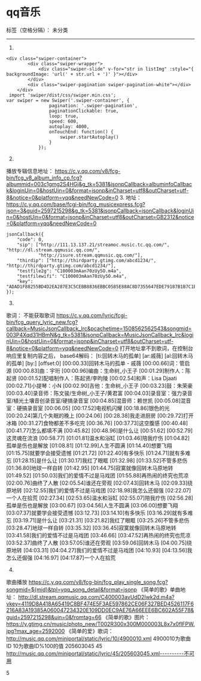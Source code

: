 ﻿# qq音乐

标签（空格分隔）： 未分类

---

1.
 

    <div class="swiper-container">
            <div class="swiper-wrapper">
                <div class="swiper-slide" v-for="str in listImg" :style="{ backgroundImage: 'url(' + str.url + ')' }"></div>
            </div>
            <div class="swiper-pagination swiper-pagination-white"></div>
        </div>
     import 'swiper/dist/css/swiper.min.css';
    var swiper = new Swiper('.swiper-container', {
                    pagination: '.swiper-pagination',
                    paginationClickable: true,
                    loop: true,
                    speed: 600,
                    autoplay: 4000,
                    onTouchEnd: function() {
                        swiper.startAutoplay()
                    }
                });

2.
播放专辑信息地址：
https://c.y.qq.com/v8/fcg-bin/fcg_v8_album_info_cp.fcg?albummid=003c1gmg2S4HGj&g_tk=5381&jsonpCallback=albuminfoCallback&loginUin=0&hostUin=0&format=jsonp&inCharset=utf8&outCharset=utf-8&notice=0&platform=yqq&needNewCode=0
3.
地址：
https://c.y.qq.com/base/fcgi-bin/fcg_musicexpress.fcg?json=3&guid=2597215298&g_tk=5381&jsonpCallback=jsonCallback&loginUin=0&hostUin=0&format=jsonp&inCharset=utf8&outCharset=GB2312&notice=0&platform=yqq&needNewCode=0

    jsonCallback({
        "code": 0,
        "sip": ["http://111.13.137.21/streamoc.music.tc.qq.com/", "http://dl.stream.qqmusic.qq.com/",
                "http://isure.stream.qqmusic.qq.com/"],
        "thirdip": ["http://thirdparty.gtimg.com/abcd1234/", "http://thirdparty.gtimg.com/abcd1234/"],
        "testfile2g": "C100003mAan70zUy5O.m4a",
        "testfilewifi": "C100003mAan70zUy5O.m4a",
        "key": "ADAD1F88255BD4D2EA287E3C5CEBB8836EBBC0585E88AC8D7355647EDE79187B1B7C1B5087F0BE3FBF0540CDDB2BF260B7F7B2BF00B9AECF"
    });
3.
歌词：
不能获取歌词
https://c.y.qq.com/lyric/fcgi-bin/fcg_query_lyric_new.fcg?callback=MusicJsonCallback_lrc&pcachetime=1508562562543&songmid=003P4Xqd31HBmN&g_tk=5381&jsonpCallback=MusicJsonCallback_lrc&loginUin=0&hostUin=0&format=jsonp&inCharset=utf8&outCharset=utf-8&notice=0&platform=yqq&needNewCode=0
打开地址拿不到歌词，在控制台响应里复制内容之后，
base64解码：
[ti:回转木马的孤单]
[ar:戚薇]
[al:回转木马的孤单]
[by:]
[offset:0]
[00:00.33]回转木马的孤单 - 戚薇
[00:00.66]词：管启源
[00:00.83]曲：宇珩
[00:00.96]编曲：生命树_小王子
[00:01.29]制作人：陈起贤
[00:01.52]配唱制作人：陈起贤/李昀陵
[00:02.54]和声：Lisa Djaati
[00:02.71]小提琴：小N
[00:02.90]吉他：生命树_小王子
[00:03.23]鼓：朱荣豪
[00:03.40]录音师：陈文骏/生命树_小王子/黄君富
[00:04.03]录音室：强力录音室/植光土壤音创录音室/硬搞录音室
[00:04.85]混音师：赖世凯
[00:05.08]混音室：硬搞录音室
[00:06.05]
[00:17.52]电视机闪耀
[00:18.86]银色的光
[00:20.24]第几个失眠的晚上
[00:24.06]
[00:28.38]我走进厨房
[00:29.72]打开冰箱
[00:31.27]食物都差不多吃完
[00:36.76]
[00:37.73]这空腹感
[00:40.48]
[00:41.77]怎么都填不满
[00:45.82]
[00:48.96]是什么让
[00:51.62]
[00:52.79]这灵魂在流浪
[00:58.77]
[01:01.81]温水和浴缸
[01:03.46]陪我疗伤
[01:04.82]孤单是伤也是解放
[01:08.81]
[01:12.99]人生不圆满
[01:14.40]想要飞翔
[01:15.75]就要学会接受遗憾
[01:21.72]
[01:22.40]有多快乐
[01:24.71]就有多难忘
[01:28.15]是什么让
[01:30.17]我红了眼眶
[01:32.98]
[01:33.52]不管多悲伤
[01:36.80]地球一样自转
[01:42.95]
[01:44.75]寂寞就像回转木马原地转
[01:49.52]
[01:50.03]我们的爱情不过是马戏团
[01:55.88]再热闹的终究也荒凉
[02:00.76]曲终了人散
[02:05.54]谁还在旁观
[02:07.43]回转木马
[02:09.33]绕原地转
[02:12.55]我们的爱情不过是马戏团
[02:18.98]我怎么还倔强
[02:22.07]一个人在拾荒
[02:27.34]
[02:53.65]温水和浴缸
[02:55.07]陪我疗伤
[02:56.28]孤单是伤也是解放
[03:00.67]
[03:04.56]人生不圆满
[03:06.00]想要飞翔
[03:07.37]就要学会接受遗憾
[03:12.73]
[03:14.10]有多快乐
[03:16.29]就有多难忘
[03:19.71]是什么让
[03:21.31]
[03:21.82]我红了眼眶
[03:25.26]不管多悲伤
[03:28.47]地球一样自转
[03:35.32]
[03:36.45]寂寞就像回转木马原地转
[03:41.58]我们的爱情不过是马戏团
[03:46.66]
[03:47.52]再热闹的终究也荒凉
[03:52.37]曲终了人散
[03:57.05]谁还在旁观
[03:59.06]回转木马
[04:00.75]绕原地转
[04:03.31]
[04:04.27]我们的爱情不过是马戏团
[04:10.93]
[04:13.56]我怎么还倔强
[04:16.97]
[04:17.87]一个人在拾荒


4.
歌曲播放
https://c.y.qq.com/v8/fcg-bin/fcg_play_single_song.fcg?songmid=${mid}&tpl=yqq_song_detail&format=jsonp
《简单的歌》单曲地址：
http://dl.stream.qqmusic.qq.com/C400003avUdD2Iwk2d.m4a?vkey=4119D8A418A65419C8BF474E5F3AE597862CE06F327BED4526117F6216A83A19385A060047234320E109DD0EC9AE76A66EEE6BC602A55F78&guid=2597215298&uin=0&fromtag=66
《简单的歌》图片：
https://y.gtimg.cn/music/photo_new/T002R300x300M000003L8x7x0flFPW.jpg?max_age=2592000
《简单的爱》歌词：
http://music.qq.com/miniportal/static/lyric/10/4900010.xml
4900010为歌曲ID
10为歌曲ID%100的值
205603045
45
http://music.qq.com/miniportal/static/lyric/45/205603045.xml----------不可用

5
